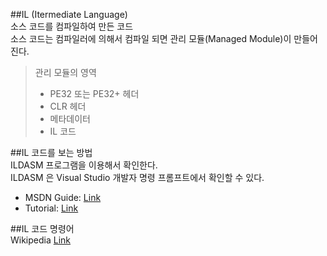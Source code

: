 ##IL (Itermediate Language)<br>
소스 코드를 컴파일하여 만든 코드<br>
소스 코드는 컴파일러에 의해서 컴파일 되면 관리 모듈(Managed Module)이 만들어 진다.<br>

>관리 모듈의 영역
>- PE32  또는 PE32+ 헤더
>- CLR 헤더
>- 메타데이터
>- IL 코드

##IL 코드를 보는 방법<br>
ILDASM 프로그램을 이용해서 확인한다.<br> 
ILDASM 은 Visual Studio 개발자 명령 프롬프트에서 확인할 수 있다.<br>

- MSDN Guide: [Link](https://msdn.microsoft.com/en-us/library/f7dy01k1(v=vs.110).aspx)
- Tutorial: [Link](https://msdn.microsoft.com/en-us/library/aa309387(v=vs.71).aspx)

##IL 코드 명령어<br>
Wikipedia [Link](https://en.wikipedia.org/wiki/List_of_CIL_instructions)